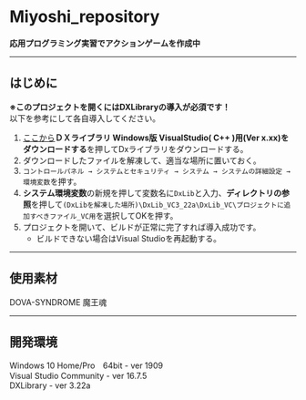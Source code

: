 # Miyoshi_repository

**応用プログラミング実習でアクションゲームを作成中**

---
## はじめに
**※このプロジェクトを開くにはDXLibraryの導入が必須です！**  
以下を参考にして各自導入してください。

1. [ここから](https://dxlib.xsrv.jp/dxdload.html)**ＤＸライブラリ Windows版 VisualStudio( C++ )用(Ver x.xx)をダウンロードする**を押してDxライブラリをダウンロードする。
1. ダウンロードしたファイルを解凍して、適当な場所に置いておく。
1. `コントロールパネル → システムとセキュリティ → システム → システムの詳細設定 → 環境変数`を押す。
1. **システム環境変数**の新規を押して変数名に`DxLib`と入力、**ディレクトリの参照**を押して`(DxLibを解凍した場所)\DxLib_VC3_22a\DxLib_VC\プロジェクトに追加すべきファイル_VC用`を選択してOKを押す。
1. プロジェクトを開いて、ビルドが正常に完了すれば導入成功です。
   * ビルドできない場合はVisual Studioを再起動する。

---
## 使用素材
DOVA-SYNDROME
魔王魂

---
## 開発環境
Windows 10 Home/Pro　64bit - ver 1909  
Visual Studio Community - ver 16.7.5  
DXLibrary - ver 3.22a